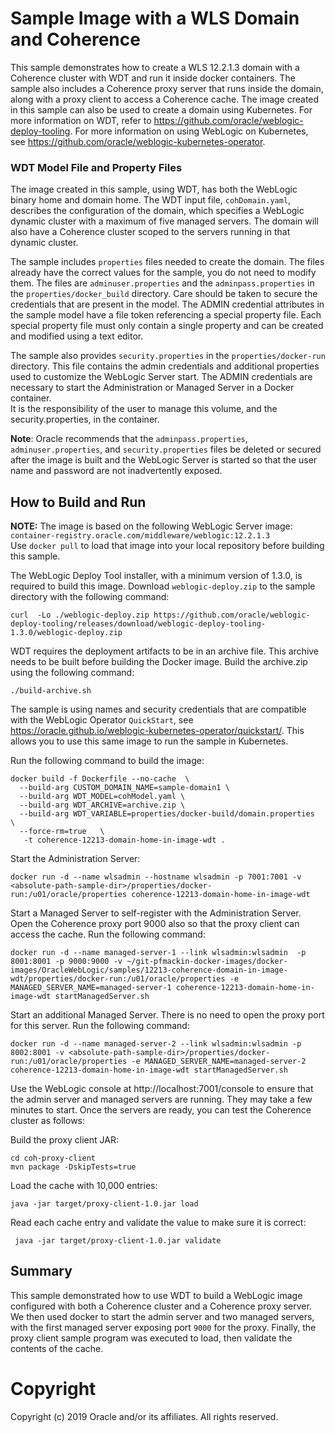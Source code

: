 Sample Image with a WLS Domain and Coherence
===============================

This sample demonstrates how to create a WLS 12.2.1.3 domain with a Coherence cluster with WDT and run it 
inside docker containers.  The sample also includes a Coherence proxy server that runs inside the domain, along
with a proxy client to access a Coherence cache.  The image created in this sample can also be used to create a domain
using Kubernetes.  For more information on WDT, refer to https://github.com/oracle/weblogic-deploy-tooling.  For 
more information on using WebLogic on Kubernetes, see https://github.com/oracle/weblogic-kubernetes-operator.

### WDT Model File and Property Files

The image created in this sample, using WDT, has both the WebLogic binary home and domain home.  The WDT input file, `cohDomain.yaml`, 
describes the configuration of the domain, which specifies a WebLogic dynamic cluster with a maximum of
five managed servers.  The domain will also have a Coherence cluster scoped to the servers running in that dynamic cluster.

The sample includes `properties` files needed to create the domain.  The files already have
the correct values for the sample, you do not need to modify them. 
The files are `adminuser.properties` and the `adminpass.properties` in the `properties/docker_build` directory.
Care should be taken to secure the credentials that are present in the model. The ADMIN credential 
attributes in the sample model have a file token referencing a special property file. Each special 
property file must only contain a single property and can be created and modified using a text editor. 

The sample also provides `security.properties` in the `properties/docker-run` directory. This file contains 
the admin credentials and additional properties used to customize the WebLogic Server start.
The ADMIN credentials are necessary to start the Administration or Managed Server in a Docker container.   
It is the responsibility of the user to manage this volume, and the security.properties, in the container.

**Note**: Oracle recommends that the `adminpass.properties`, `adminuser.properties`, and `security.properties` files 
be deleted or secured after the image is built and the WebLogic Server is started so that the user name 
and password are not inadvertently exposed.

## How to Build and Run

**NOTE:** The image is based on the following WebLogic Server image: 
    `container-registry.oracle.com/middleware/weblogic:12.2.1.3`  
Use `docker pull` to load that image into your local repository before building this sample.

The WebLogic Deploy Tool installer, with a minimum version of 1.3.0, is required to build this image.
Download `weblogic-deploy.zip` to the sample directory with the following command:

    curl  -Lo ./weblogic-deploy.zip https://github.com/oracle/weblogic-deploy-tooling/releases/download/weblogic-deploy-tooling-1.3.0/weblogic-deploy.zip
     
WDT requires the deployment artifacts to be in an archive file. This archive needs to be built 
before building the Docker image. Build the archive.zip using the following command:

    ./build-archive.sh

The sample is using names and security credentials that are compatible with the WebLogic Operator `QuickStart`, 
see https://oracle.github.io/weblogic-kubernetes-operator/quickstart/.  This allows you to use this same image
to run the sample in Kubernetes.

Run the following command to build the image:

    docker build -f Dockerfile --no-cache  \
      --build-arg CUSTOM_DOMAIN_NAME=sample-domain1 \
      --build-arg WDT_MODEL=cohModel.yaml \
      --build-arg WDT_ARCHIVE=archive.zip \
      --build-arg WDT_VARIABLE=properties/docker-build/domain.properties  \
      --force-rm=true   \
       -t coherence-12213-domain-home-in-image-wdt .

Start the Administration Server:

    docker run -d --name wlsadmin --hostname wlsadmin -p 7001:7001 -v <absolute-path-sample-dir>/properties/docker-run:/u01/oracle/properties coherence-12213-domain-home-in-image-wdt

Start a Managed Server to self-register with the Administration Server.  Open the Coherence proxy port 9000 also so that the
proxy client can access the cache. Run the following command:

    docker run -d --name managed-server-1 --link wlsadmin:wlsadmin  -p 8001:8001 -p 9000:9000 -v ~/git-pfmackin-docker-images/docker-images/OracleWebLogic/samples/12213-coherence-domain-in-image-wdt/properties/docker-run:/u01/oracle/properties -e MANAGED_SERVER_NAME=managed-server-1 coherence-12213-domain-home-in-image-wdt startManagedServer.sh

Start an additional Managed Server.  There is no need to open the proxy port for this server. Run the following command:

    docker run -d --name managed-server-2 --link wlsadmin:wlsadmin -p 8002:8001 -v <absolute-path-sample-dir>/properties/docker-run:/u01/oracle/properties -e MANAGED_SERVER_NAME=managed-server-2 coherence-12213-domain-home-in-image-wdt startManagedServer.sh


Use the WebLogic console at http://localhost:7001/console to ensure that the admin server and managed servers are running.  They may take
 a few minutes to start. Once the servers are ready, you can test the Coherence cluster as follows:

Build the proxy client JAR:

    cd coh-proxy-client
    mvn package -DskipTests=true
    
Load the cache with 10,000 entries:

    java -jar target/proxy-client-1.0.jar load
 
Read each cache entry and validate the value to make sure it is correct:

     java -jar target/proxy-client-1.0.jar validate

## Summary

This sample demonstrated how to use WDT to build a WebLogic image configured with both a Coherence cluster and 
a Coherence proxy server.  We then used docker to start the admin server and two managed servers, with the first
managed server exposing port `9000` for the proxy.  Finally, the proxy client sample program was executed to load,
then validate the contents of the cache.
    

# Copyright
Copyright (c) 2019 Oracle and/or its affiliates. All rights reserved.
